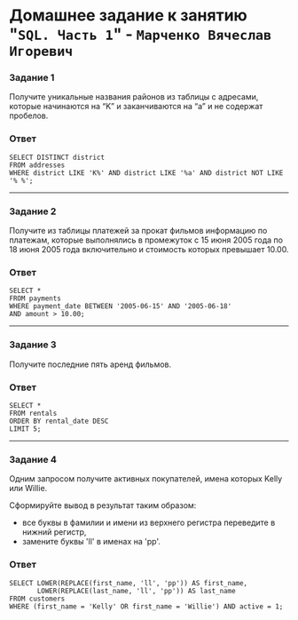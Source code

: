# Домашнее задание к занятию "`SQL. Часть 1`" - `Марченко Вячеслав Игоревич`

### Задание 1

Получите уникальные названия районов из таблицы с адресами, которые начинаются на “K” и заканчиваются на “a” и не содержат пробелов.

### Ответ

```
SELECT DISTINCT district
FROM addresses
WHERE district LIKE 'K%' AND district LIKE '%a' AND district NOT LIKE '% %';

```

---

### Задание 2

Получите из таблицы платежей за прокат фильмов информацию по платежам, которые выполнялись в промежуток с 15 июня 2005 года по 18 июня 2005 года включительно и стоимость которых превышает 10.00.

### Ответ

```
SELECT *
FROM payments
WHERE payment_date BETWEEN '2005-06-15' AND '2005-06-18'
AND amount > 10.00;
```

---

### Задание 3

Получите последние пять аренд фильмов.

### Ответ

```
SELECT *
FROM rentals
ORDER BY rental_date DESC
LIMIT 5;
```

---

### Задание 4

Одним запросом получите активных покупателей, имена которых Kelly или Willie.

Сформируйте вывод в результат таким образом:
- все буквы в фамилии и имени из верхнего регистра переведите в нижний регистр,
- замените буквы 'll' в именах на 'pp'.

### Ответ

```
SELECT LOWER(REPLACE(first_name, 'll', 'pp')) AS first_name,
       LOWER(REPLACE(last_name, 'll', 'pp')) AS last_name
FROM customers
WHERE (first_name = 'Kelly' OR first_name = 'Willie') AND active = 1;

```
